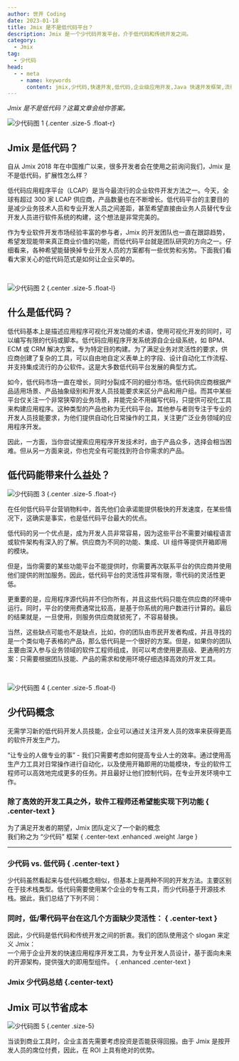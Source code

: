 ```yaml
---
author: 世开 Coding
date: 2023-01-18
title: Jmix 是不是低代码平台？
description: Jmix 是一个少代码开发平台，介于低代码和传统开发之间。
category:
  - Jmix
tag:
  - 少代码
head:
  - - meta
    - name: keywords
      content: jmix,少代码,快速开发,低代码,企业级应用开发,Java 快速开发框架,流行 Java 框架
---
```


_Jmix 是不是低代码？这篇文章会给你答案。_

<!-- more -->

<script>
  const abmGlobal =
    typeof globalThis === "object"
      ? globalThis
      : typeof window === "object"
      ? window
      : typeof global === "object"
      ? global
      : null;
  abmGlobal.lessCodeToolContent = [
    {title:'代码审查',content:'能在一个开发工具中查看和审查代码'},
    {title:'代码调试',content:'能使用专业的开发工具调试应用程序的代码'},
    {title:'代码重载',content:'能重载或重写一些核心逻辑'},
    {title:'协作编程',content:'在编码时，能在团队中使用一些流行的代码管理工具'},
    {title:'自由部署',content:'希望能按需部署和分发应用程序'},
    ];
  abmGlobal.lessVsLowContent = [
    {tag:'LOW CODE',content:'低代码提供了一个在特定平台边界内使用团队技能的方案<hr>低代码需要供应商提供技术支持<hr>低代码使用合作伙伴的能力<hr>低代码根据其闭源平台的特性和独有的开发经验提供实施方案加速开发过程<hr>低代码需要供应商进行培训<hr>低代码根据用户数进行计费'},
    {tag:'LESS CODE',content:'Jmix 少代码提供知识库和技术以增强团队能力<hr>Jmix 少代码以开源贡献者提供支持<hr>Jmix 少代码提供开源社区经验<hr>Jmix 少代码通过提供特定的工具和数以千计的开发者经验自然加速开发过程<hr>Jmix 少代码需要几周的时间学习<hr>Jmix 少代码根据团队开发者数量计费'},
    ];
  abmGlobal.lowCodeLackContent = [
    {title:'界面灵活度',content:'界面灵活度 - 支持复杂界面设计以及界面的自定义能力。低代码并不支持自定义界面，而只能使用已有的界面模板。少代码支持自定义用户界面或使用内部集成的界面模板。'},
    {title:'业务逻辑灵活度',content:'业务逻辑灵活度 - 数据模型的复杂度，BPM 和工作流的复杂度。低代码的数据模型通常比较简单，而且难以构建复杂的系统。少代码能提供更广泛的数据模型支持和业务逻辑支持。'},
    {title:'供应商独立性',content:'供应商独立性 - 在运行时能脱离供应商。低代码平台一般运行在供应商提供的环境中。少代码支持用户使用任何运行时环境。'},
    {title:'集成能力',content:'集成能力 - 框架的开放 API 能力以及与企业目前的 IT 系统集成的能力。低代码的集成能力受限于供应商的运行环境。少代码提供特定的集成和部署工具。'},
    ];
  abmGlobal.lessCodeTakeawaysContent = [
    {icon:'/icon/settings.svg',content:'低代码方案可用更灵活的少代码替代'},
    {icon:'/icon/tool.svg',content:'使用工具降低 web 开发的复杂度'},
    {icon:'/icon/layers.svg',content:'少代码的应用范围更广，低代码只能用于特定业务场景'},
    {icon:'/icon/documentation.svg',content:'少代码基于主流开源技术'},
    {icon:'/icon/forum.svg',content:'全面的文档以及免费的公开论坛'},
    {icon:'/icon/pen.svg',content:'通过快速开发工具和即用型组件大幅提升开发团队效率'},
    {icon:'/icon/cloud.svg',content:'可部署至任意环境'},
    {icon:'/icon/shopping.svg',content:'加快产品上线时间'},
    {icon:'/icon/partnership.svg',content:'无供应商锁定'},
    ];
  abmGlobal.whatIsLessCodeContent = [
    {title:'那么，我们说的少代码究竟是什么？',content:'“少代码”是面向专业开发人员的快速应用程序开发工具，结合了面向未来的技术栈，并提供丰富的即用型业务扩展组件。从概念上讲，它介于低代码应用程序平台和传统开发之间，结合了前者的高开发速度和后者的灵活性。少代码与低代码类似，但专注于服务专业开发人员。<br><br>企业在选择低代码时犯的一个常见错误是忽略了开发人员的体验。这里的关键问题是谁将在你的公司中使用这个开发平台？如果开发人员是该技术的主要用户，那么最好专注于他们的需求，并相信我们的经验 - 开发者不想学习另一种无法获得专业技能的技术。'},
    ];
</script>

<!-- # 大标题 -->

![少代码图 1](https://cdn.abmcode.com/zh-cn/jmix/_media/jmix-less-code/less_code_1.svg) {.center .size-5 .float-r}

## Jmix 是低代码？

自从 Jmix 2018 年在中国推广以来，很多开发者会在使用之前询问我们，Jmix 是不是低代码，扩展性怎么样？

低代码应用程序平台（LCAP）是当今最流行的企业软件开发方法之一。今天，全球有超过 300 家 LCAP 供应商，产品数量也在不断增长。低代码平台的主要目的是减少业务技术人员和专业开发人员之间差距，甚至希望直接由业务人员替代专业开发人员进行软件系统的构建，这个想法是非常完美的。

作为专业软件开发市场经验丰富的参与者，Jmix 的开发团队也一直在跟踪趋势，希望发现能带来真正商业价值的功能，而低代码平台就是团队研究的方向之一。仔细看来，各种希望能替换掉专业开发人员的方案都有一些优势和劣势。下面我们看看大家关心的低代码范式是如何让企业买单的。

<br/>

![少代码图 2](https://cdn.abmcode.com/zh-cn/jmix/_media/jmix-less-code/less_code_2.svg) {.center .size-5 .float-l}

## 什么是低代码？

低代码基本上是描述应用程序可视化开发功能的术语，使用可视化开发的同时，可以编写有限的代码或脚本。低代码应用程序开发系统源自企业级系统，如 BPM、ECM 或 CRM 解决方案，专为特定目的构建。为了满足业务对灵活性的要求，供应商创建了复杂的工具，可以自由地自定义表单上的字段、设计自动化工作流程、并支持集成流行的办公软件。这是大多数低代码平台发展的典型方式。

如今，低代码市场一直在增长，同时分裂成不同的细分市场。低代码供应商根据产品适用场景、产品抽象级别和开发人员技能要求来区分产品和用户组。而其中某些平台仅关注一个非常狭窄的业务场景，并能完全不用编写代码，只提供可视化工具来构建应用程序。这种类型的产品也称为无代码平台。其他参与者则专注于专业的开发人员技能要求，为他们提供自动化日常操作的工具，关注更广泛业务领域的应用程序开发。

因此，一方面，当你尝试搜索应用程序开发技术时，由于产品众多，选择会相当困难。但从另一方面来说，你也完全有可能找到符合你需求的产品。

## 低代码能带来什么益处？

![少代码图 3](https://cdn.abmcode.com/zh-cn/jmix/_media/jmix-less-code/less_code_3.svg) {.center .size-5 .float-r}

在任何低代码平台营销物料中，首先他们会承诺能提供极快的开发速度，在某些情况下，这确实是事实，也是低代码平台最大的优点。

低代码的另一个优点是，成为开发人员非常容易，因为这些平台不需要对编程语言或软件架构有深入的了解。供应商为不同的功能、集成、UI 组件等提供开箱即用的模块。

但是，当你需要的某些功能平台不能提供时，你需要再次联系平台的供应商并使用他们提供的附加服务。因此，低代码平台的灵活性非常有限，零代码的灵活性更低。

更重要的是，应用程序源代码并不归你所有，并且这些代码只能在供应商的环境中运行。同时，平台的使用费通常比较高，是基于你系统的用户数进行计算的。最后的结果就是，一旦使用，则服务供应商就锁死了，不容易替换。

当然，这些缺点可能也不是缺点，比如，你的团队由市民开发者构成，并且寻找的是一个类似电子表格的产品，那么低代码是一个很好的方案。但是，如果你的团队主要由深入参与业务领域的软件工程师组成，则可以考虑使用更高级、更通用的方案：只需要根据团队技能、产品的需求和使用环境仔细选择高效的开发工具。

<br/>

![少代码图 4](https://cdn.abmcode.com/zh-cn/jmix/_media/jmix-less-code/less_code_4.svg) {.center .size-5 .float-l}

## 少代码概念

无需学习新的低代码开发人员技能，企业可以通过关注开发人员的效率来获得更高的软件开发生产力。

“让专业的人做专业的事” - 我们只需要考虑如何提高专业人士的效率。通过使用高生产力工具对日常操作进行自动化，以及使用开箱即用的功能模块，专业的软件工程师可以高效地完成更多的任务。并且最好让他们控制代码，在专业开发环境中工作。

### 除了高效的开发工具之外，软件工程师还希望能实现下列功能 { .center-text }

<AbmCardList data="lessCodeToolContent"/>

为了满足开发者的期望，Jmix 团队定义了一个新的概念<br>我们称之为 “少代码” 框架 { .center-text .enhanced .weight .large }

<hr>

<AbmCardList data="whatIsLessCodeContent"/>

### 少代码 vs. 低代码 { .center-text }

少代码虽然看起来与低代码概念相似，但基本上是两种不同的开发方法。主要区别在于技术栈类型。低代码需要使用某个企业的专有工具，而少代码基于开源技术栈。据此，我们总结了下列不同：

<AbmCardList data="lessVsLowContent"/>

### 同时，低/零代码平台在这几个方面缺少灵活性： { .center-text }

<AbmCardList data="lowCodeLackContent"/>

因此，少代码是低代码和传统开发之间的折衷。我们的团队使用这个 slogan 来定义 Jmix：<br> 一个用于企业开发的快速应用程序开发工具，为专业开发人员设计，基于面向未来的开源架构，提供强大的即用型组件。 { .enhanced .center-text }

### Jmix 少代码总结 {.center-text}

<AbmCardList data="lessCodeTakeawaysContent"/>

## Jmix 可以节省成本

![少代码图 5](https://cdn.abmcode.com/zh-cn/jmix/_media/jmix-less-code/less_code_5.svg) {.center .size-5}

当谈到商业工具时，企业主首先需要考虑投资是否能获得回报。由于 Jmix 是按开发人员的席位付费，因此，在 ROI 上具有绝对的优势。
